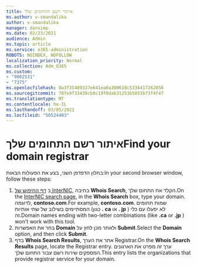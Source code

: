 ```yaml
---
title: איתור רשם התחומים שלך
ms.author: v-smandalika
author: v-smandalika
manager: dansimp
ms.date: 02/23/2021
audience: Admin
ms.topic: article
ms.service: o365-administration
ROBOTS: NOINDEX, NOFOLLOW
localization_priority: Normal
ms.collection: Adm_O365
ms.custom:
- "9002531"
- "7375"
ms.openlocfilehash: 0a3f35489337e641ea0a300618c5336417262056
ms.sourcegitcommit: 78fe9f33438cb0c19f0dab31253b5853b73f4f47
ms.translationtype: MT
ms.contentlocale: he-IL
ms.lasthandoff: 03/05/2021
ms.locfileid: "50524403"
---
```

# <a name="find-your-domain-registrar"></a><span data-ttu-id="fc5f4-102">איתור רשם התחומים שלך</span><span class="sxs-lookup"><span data-stu-id="fc5f4-102">Find your domain registrar</span></span>

<span data-ttu-id="fc5f4-103">בחלון הדפדפן השני, בצע את הפעולות הבאות:</span><span class="sxs-lookup"><span data-stu-id="fc5f4-103">In your second browser window, follow these steps:</span></span>

1. <span data-ttu-id="fc5f4-104">ב [דף החיפוש של InterNIC](https://lookup.icann.org/), בתיבה **Whois Search**, הקלד את התחום שלך.</span><span class="sxs-lookup"><span data-stu-id="fc5f4-104">On the [InterNIC search page](https://lookup.icann.org/), in the **Whois Search** box, type your domain.</span></span> <span data-ttu-id="fc5f4-105">לדוגמה, **contoso.com**.</span><span class="sxs-lookup"><span data-stu-id="fc5f4-105">For example, **contoso.com**.</span></span> <span data-ttu-id="fc5f4-106">שמות תחומים המסתיימים בשילוב של שתי אותיות (כגון **. ca** או **. jp** ) לא יפעלו עם כלי זה.</span><span class="sxs-lookup"><span data-stu-id="fc5f4-106">Domain names ending with two-letter combinations (like **.ca** or **.jp** ) won't work with this tool.</span></span>
2. <span data-ttu-id="fc5f4-107">בחר את האפשרות **Domain** ולאחר מכן לחץ על **Submit**.</span><span class="sxs-lookup"><span data-stu-id="fc5f4-107">Select the **Domain** option, and then click **Submit**.</span></span>
3. <span data-ttu-id="fc5f4-108">בדף **Whois Search Results**, אתר את הערך Registrar.</span><span class="sxs-lookup"><span data-stu-id="fc5f4-108">On the **Whois Search Results** page, locate the Registrar entry.</span></span> <span data-ttu-id="fc5f4-109">ערך זה מפרט את הארגונים המספקים שירות רשם עבור התחום שלך.</span><span class="sxs-lookup"><span data-stu-id="fc5f4-109">This entry lists the organizations that provide registrar service for your domain.</span></span>
